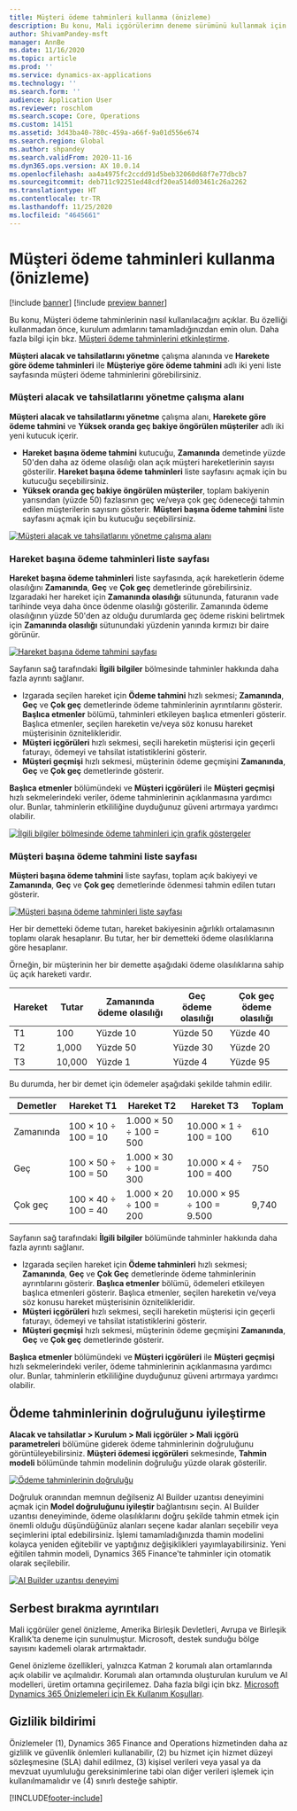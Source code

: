 ```yaml
---
title: Müşteri ödeme tahminleri kullanma (önizleme)
description: Bu konu, Mali içgörülerimn deneme sürümünü kullanmak için gerekli ön koşulları ve kapsamlı adımları açıklar.
author: ShivamPandey-msft
manager: AnnBe
ms.date: 11/16/2020
ms.topic: article
ms.prod: ''
ms.service: dynamics-ax-applications
ms.technology: ''
ms.search.form: ''
audience: Application User
ms.reviewer: roschlom
ms.search.scope: Core, Operations
ms.custom: 14151
ms.assetid: 3d43ba40-780c-459a-a66f-9a01d556e674
ms.search.region: Global
ms.author: shpandey
ms.search.validFrom: 2020-11-16
ms.dyn365.ops.version: AX 10.0.14
ms.openlocfilehash: aa4a4975fc2ccdd91d5beb32060d68f7e77dbcb7
ms.sourcegitcommit: deb711c92251ed48cdf20ea514d03461c26a2262
ms.translationtype: HT
ms.contentlocale: tr-TR
ms.lasthandoff: 11/25/2020
ms.locfileid: "4645661"
---
```

# <a name="use-customer-payment-predictions-preview"></a>Müşteri ödeme tahminleri kullanma (önizleme)

[!include [banner](../includes/banner.md)]
[!include [preview banner](../includes/preview-banner.md)]

Bu konu, Müşteri ödeme tahminlerinin nasıl kullanılacağını açıklar. Bu özelliği kullanmadan önce, kurulum adımlarını tamamladığınızdan emin olun. Daha fazla bilgi için bkz. [Müşteri ödeme tahminlerini etkinleştirme](enable-cust-paymnt-prediction.md).

**Müşteri alacak ve tahsilatlarını yönetme** çalışma alanında ve **Harekete göre ödeme tahminleri** ile **Müşteriye göre ödeme tahmini** adlı iki yeni liste sayfasında müşteri ödeme tahminlerini görebilirsiniz.

### <a name="manage-customer-credit-and-collections-workspace"></a>Müşteri alacak ve tahsilatlarını yönetme çalışma alanı

**Müşteri alacak ve tahsilatlarını yönetme** çalışma alanı, **Harekete göre ödeme tahmini** ve **Yüksek oranda geç bakiye öngörülen müşteriler** adlı iki yeni kutucuk içerir.

- **Hareket başına ödeme tahmini** kutucuğu, **Zamanında** demetinde yüzde 50'den daha az ödeme olasılığı olan açık müşteri hareketlerinin sayısı gösterilir. **Hareket başına ödeme tahminleri** liste sayfasını açmak için bu kutucuğu seçebilirsiniz.
- **Yüksek oranda geç bakiye öngörülen müşteriler**, toplam bakiyenin yarısından (yüzde 50) fazlasının geç ve/veya çok geç ödeneceği tahmin edilen müşterilerin sayısını gösterir. **Müşteri başına ödeme tahmini** liste sayfasını açmak için bu kutucuğu seçebilirsiniz.

[![Müşteri alacak ve tahsilatlarını yönetme çalışma alanı](./media/manage-customer-credit-collections.png)](./media/manage-customer-credit-collections.png)

### <a name="payment-predictions-per-transaction-list-page"></a>Hareket başına ödeme tahminleri liste sayfası

**Hareket başına ödeme tahminleri** liste sayfasında, açık hareketlerin ödeme olasılığını **Zamanında**, **Geç** ve **Çok geç** demetlerinde görebilirsiniz. Izgaradaki her hareket için **Zamanında olasılığı** sütununda, faturanın vade tarihinde veya daha önce ödenme olasılığı gösterilir. Zamanında ödeme olasılığının yüzde 50'den az olduğu durumlarda geç ödeme riskini belirtmek için **Zamanında olasılığı** sütunundaki yüzdenin yanında kırmızı bir daire görünür.

[![Hareket başına ödeme tahmini sayfası](./media/payment-predictions-per-transaction.png)](./media/payment-predictions-per-transaction.png)

Sayfanın sağ tarafındaki **İlgili bilgiler** bölmesinde tahminler hakkında daha fazla ayrıntı sağlanır.

- Izgarada seçilen hareket için **Ödeme tahmini** hızlı sekmesi; **Zamanında**, **Geç** ve **Çok geç** demetlerinde ödeme tahminlerinin ayrıntılarını gösterir. **Başlıca etmenler** bölümü, tahminleri etkileyen başlıca etmenleri gösterir. Başlıca etmenler, seçilen hareketin ve/veya söz konusu hareket müşterisinin öznitelikleridir.
- **Müşteri içgörüleri** hızlı sekmesi, seçili hareketin müşterisi için geçerli faturayı, ödemeyi ve tahsilat istatistiklerini gösterir.
- **Müşteri geçmişi** hızlı sekmesi, müşterinin ödeme geçmişini **Zamanında**, **Geç** ve **Çok geç** demetlerinde gösterir.

**Başlıca etmenler** bölümündeki ve **Müşteri içgörüleri** ile **Müşteri geçmişi** hızlı sekmelerindeki veriler, ödeme tahminlerinin açıklanmasına yardımcı olur. Bunlar, tahminlerin etkililiğine duyduğunuz güveni artırmaya yardımcı olabilir.

[![İlgili bilgiler bölmesinde ödeme tahminleri için grafik göstergeler](./media/payment-prediction-gauges.png)](./media/payment-prediction-gauges.png)

### <a name="payment-prediction-per-customer-list-page"></a>Müşteri başına ödeme tahmini liste sayfası

**Müşteri başına ödeme tahmini** liste sayfası, toplam açık bakiyeyi ve **Zamanında**, **Geç** ve **Çok geç** demetlerinde ödenmesi tahmin edilen tutarı gösterir.

[![Müşteri başına ödeme tahminleri liste sayfası](./media/payment-predictions-per-transaction-02.png)](./media/payment-predictions-per-transaction-02.png)

Her bir demetteki ödeme tutarı, hareket bakiyesinin ağırlıklı ortalamasının toplamı olarak hesaplanır. Bu tutar, her bir demetteki ödeme olasılıklarına göre hesaplanır.

Örneğin, bir müşterinin her bir demette aşağıdaki ödeme olasılıklarına sahip üç açık hareketi vardır.

| Hareket | Tutar | Zamanında ödeme olasılığı | Geç ödeme olasılığı | Çok geç ödeme olasılığı |
|-------------|--------|-----------------------------|--------------------------|-------------------------------|
| T1          | 100    | Yüzde 10                  | Yüzde 50               | Yüzde 40                    |
| T2          | 1,000  | Yüzde 50                  | Yüzde 30               | Yüzde 20                    |
| T3          | 10,000 | Yüzde 1                   | Yüzde 4                | Yüzde 95                    |

Bu durumda, her bir demet için ödemeler aşağıdaki şekilde tahmin edilir.

| Demetler   | Hareket T1      | Hareket T2         | Hareket T3            | Toplam |
|-----------|---------------------|------------------------|---------------------------|-------|
| Zamanında   | 100 × 10 ÷ 100 = 10 | 1.000 × 50 ÷ 100 = 500 | 10.000 × 1 ÷ 100 = 100    | 610   |
| Geç      | 100 × 50 ÷ 100 = 50 | 1.000 × 30 ÷ 100 = 300 | 10.000 × 4 ÷ 100 = 400    | 750   |
| Çok geç | 100 × 40 ÷ 100 = 40 | 1.000 × 20 ÷ 100 = 200 | 10.000 × 95 ÷ 100 = 9.500 | 9,740 |

Sayfanın sağ tarafındaki **İlgili bilgiler** bölümünde tahminler hakkında daha fazla ayrıntı sağlanır.

- Izgarada seçilen hareket için **Ödeme tahminleri** hızlı sekmesi; **Zamanında**, **Geç** ve **Çok Geç** demetlerinde ödeme tahminlerinin ayrıntılarını gösterir. **Başlıca etmenler** bölümü, ödemeleri etkileyen başlıca etmenleri gösterir. Başlıca etmenler, seçilen hareketin ve/veya söz konusu hareket müşterisinin öznitelikleridir.
- **Müşteri içgörüleri** hızlı sekmesi, seçili hareketin müşterisi için geçerli faturayı, ödemeyi ve tahsilat istatistiklerini gösterir.
- **Müşteri geçmişi** hızlı sekmesi, müşterinin ödeme geçmişini **Zamanında**, **Geç** ve **Çok geç** demetlerinde gösterir.

**Başlıca etmenler** bölümündeki ve **Müşteri içgörüleri** ile **Müşteri geçmişi** hızlı sekmelerindeki veriler, ödeme tahminlerinin açıklanmasına yardımcı olur. Bunlar, tahminlerin etkililiğine duyduğunuz güveni artırmaya yardımcı olabilir.

## <a name="improving-the-accuracy-of-payment-predictions"></a>Ödeme tahminlerinin doğruluğunu iyileştirme

**Alacak ve tahsilatlar \> Kurulum \> Mali içgörüler \> Mali içgörü parametreleri** bölümüne giderek ödeme tahminlerinin doğruluğunu görüntüleyebilirsiniz. **Müşteri ödemesi içgörüleri** sekmesinde, **Tahmin modeli** bölümünde tahmin modelinin doğruluğu yüzde olarak gösterilir.

[![Ödeme tahminlerinin doğruluğu](./media/finance-insights-parameters-accuracy-2nd.png)](./media/finance-insights-parameters-accuracy-2nd.png)

Doğruluk oranından memnun değilseniz AI Builder uzantısı deneyimini açmak için **Model doğruluğunu iyileştir** bağlantısını seçin. AI Builder uzantısı deneyiminde, ödeme olasılıklarını doğru şekilde tahmin etmek için önemli olduğu düşündüğünüz alanları seçene kadar alanları seçebilir veya seçimlerini iptal edebilirsiniz. İşlemi tamamladığınızda thamin modelini kolayca yeniden eğitebilir ve yaptığınız değişiklikleri yayımlayabilirsiniz. Yeni eğitilen tahmin modeli, Dynamics 365 Finance'te tahminler için otomatik olarak seçilebilir.

[![AI Builder uzantısı deneyimi](./media/ai-builder.png)](./media/ai-builder.png)

## <a name="release-details"></a>Serbest bırakma ayrıntıları

Mali içgörüler genel önizleme, Amerika Birleşik Devletleri, Avrupa ve Birleşik Krallık'ta deneme için sunulmuştur. Microsoft, destek sunduğu bölge sayısını kademeli olarak artırmaktadır.

Genel önizleme özellikleri, yalnızca Katman 2 korumalı alan ortamlarında açık olabilir ve açılmalıdır. Korumalı alan ortamında oluşturulan kurulum ve AI modelleri, üretim ortamına geçirilemez. Daha fazla bilgi için bkz. [Microsoft Dynamics 365 Önizlemeleri için Ek Kullanım Koşulları](https://docs.microsoft.com/dynamics365/fin-ops-core/fin-ops/get-started/public-preview-terms).

## <a name="privacy-notice"></a>Gizlilik bildirimi

Önizlemeler (1), Dynamics 365 Finance and Operations hizmetinden daha az gizlilik ve güvenlik önlemleri kullanabilir, (2) bu hizmet için hizmet düzeyi sözleşmesine (SLA) dahil edilmez, (3) kişisel verileri veya yasal ya da mevzuat uyumluluğu gereksinimlerine tabi olan diğer verileri işlemek için kullanılmamalıdır ve (4) sınırlı desteğe sahiptir.


[!INCLUDE[footer-include](../../includes/footer-banner.md)]